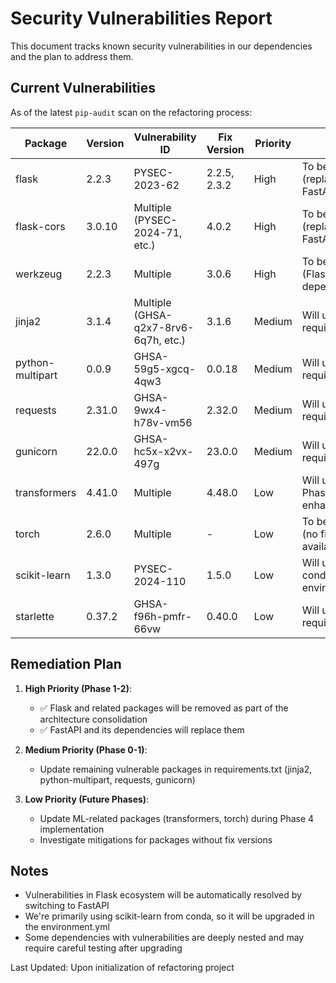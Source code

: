 # Security Vulnerabilities Report

This document tracks known security vulnerabilities in our dependencies and the plan to address them.

## Current Vulnerabilities

As of the latest `pip-audit` scan on the refactoring process:

| Package          | Version | Vulnerability ID                     | Fix Version  | Priority | Status                                      |
| ---------------- | ------- | ------------------------------------ | ------------ | -------- | ------------------------------------------- |
| flask            | 2.2.3   | PYSEC-2023-62                        | 2.2.5, 2.3.2 | High     | To be removed (replacing with FastAPI)      |
| flask-cors       | 3.0.10  | Multiple (PYSEC-2024-71, etc.)       | 4.0.2        | High     | To be removed (replacing with FastAPI CORS) |
| werkzeug         | 2.2.3   | Multiple                             | 3.0.6        | High     | To be removed (Flask dependency)            |
| jinja2           | 3.1.4   | Multiple (GHSA-q2x7-8rv6-6q7h, etc.) | 3.1.6        | Medium   | Will upgrade in requirements.txt            |
| python-multipart | 0.0.9   | GHSA-59g5-xgcq-4qw3                  | 0.0.18       | Medium   | Will upgrade in requirements.txt            |
| requests         | 2.31.0  | GHSA-9wx4-h78v-vm56                  | 2.32.0       | Medium   | Will upgrade in requirements.txt            |
| gunicorn         | 22.0.0  | GHSA-hc5x-x2vx-497g                  | 23.0.0       | Medium   | Will upgrade in requirements.txt            |
| transformers     | 4.41.0  | Multiple                             | 4.48.0       | Low      | Will upgrade in Phase 4 (NLU enhancements)  |
| torch            | 2.6.0   | Multiple                             | -            | Low      | To be evaluated (no fix version available)  |
| scikit-learn     | 1.3.0   | PYSEC-2024-110                       | 1.5.0        | Low      | Will upgrade in conda environment           |
| starlette        | 0.37.2  | GHSA-f96h-pmfr-66vw                  | 0.40.0       | Low      | Will upgrade in requirements.txt            |

## Remediation Plan

1. **High Priority (Phase 1-2)**:

   - ✅ Flask and related packages will be removed as part of the architecture consolidation
   - ✅ FastAPI and its dependencies will replace them

2. **Medium Priority (Phase 0-1)**:

   - Update remaining vulnerable packages in requirements.txt (jinja2, python-multipart, requests, gunicorn)

3. **Low Priority (Future Phases)**:
   - Update ML-related packages (transformers, torch) during Phase 4 implementation
   - Investigate mitigations for packages without fix versions

## Notes

- Vulnerabilities in Flask ecosystem will be automatically resolved by switching to FastAPI
- We're primarily using scikit-learn from conda, so it will be upgraded in the environment.yml
- Some dependencies with vulnerabilities are deeply nested and may require careful testing after upgrading

Last Updated: Upon initialization of refactoring project
